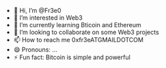 - 👋 Hi, I’m @Fr3e0
- 👀 I’m interested in Web3
- 🌱 I’m currently learning Bticoin and Ethereum
- 💞️ I’m looking to collaborate on some Web3 projects
- 📫 How to reach me 0xfr3eATGMAILDOTCOM
- 😄 Pronouns: ...
- ⚡ Fun fact: Bitcoin is simple and powerful

<!---
Fr3e0/Fr3e0 is a ✨ special ✨ repository because its `README.md` (this file) appears on your GitHub profile.
You can click the Preview link to take a look at your changes.
--->
